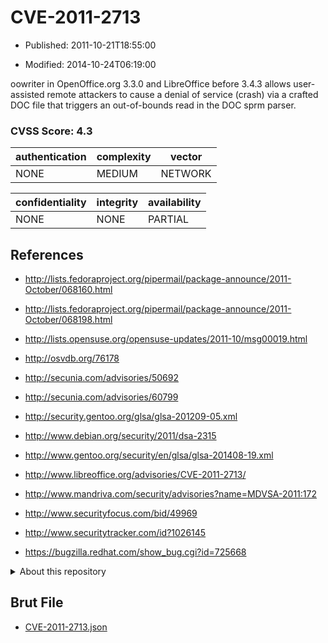 # CVE-2011-2713

- Published: 2011-10-21T18:55:00

- Modified: 2014-10-24T06:19:00

oowriter in OpenOffice.org 3.3.0 and LibreOffice before 3.4.3 allows user-assisted remote attackers to cause a denial of service (crash) via a crafted DOC file that triggers an out-of-bounds read in the DOC sprm parser.

### CVSS Score: **4.3**

| authentication | complexity | vector |
| --- | --- | --- |
| NONE | MEDIUM | NETWORK |

| confidentiality | integrity | availability |
| --- | --- | --- |
| NONE | NONE | PARTIAL |

## References

* http://lists.fedoraproject.org/pipermail/package-announce/2011-October/068160.html

* http://lists.fedoraproject.org/pipermail/package-announce/2011-October/068198.html

* http://lists.opensuse.org/opensuse-updates/2011-10/msg00019.html

* http://osvdb.org/76178

* http://secunia.com/advisories/50692

* http://secunia.com/advisories/60799

* http://security.gentoo.org/glsa/glsa-201209-05.xml

* http://www.debian.org/security/2011/dsa-2315

* http://www.gentoo.org/security/en/glsa/glsa-201408-19.xml

* http://www.libreoffice.org/advisories/CVE-2011-2713/

* http://www.mandriva.com/security/advisories?name=MDVSA-2011:172

* http://www.securityfocus.com/bid/49969

* http://www.securitytracker.com/id?1026145

* https://bugzilla.redhat.com/show_bug.cgi?id=725668

<details>
<summary>About this repository</summary> 

  This repository is part of the project [Live Hack CVE](https://github.com/Live-Hack-CVE). Main website can be found [www.live-hack.org](https://www.live-hack.org) 
  
  Made by [Sn0wAlice](https://github.com/Sn0wAlice) for the people that care about security and need to have a feed of the latest CVEs. Hope you enjoy it, don't forget to star the repo and follow me on [Twitter](https://twitter.com/Sn0wAlice) and [Github](https://github.com/Sn0wAlice). And that is my [personnal website](https://www.alice-snow.me/)

  - [Home Page](https://github.com/Live-Hack-CVE)
  - [Framework](https://github.com/Live-Hack-CVE/cve-framework)
  - [CVE database](https://github.com/Live-Hack-CVE/full_database)
  - [Changelog](https://github.com/Live-Hack-CVE/Changelog)
</details>

## Brut File

* [CVE-2011-2713.json](https://raw.githubusercontent.com/Live-Hack-CVE/full_database/main/cves/2011/CVE-2011-2713.json)


